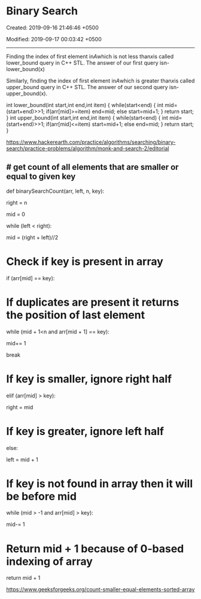 # Binary Search

Created: 2019-09-16 21:46:46 +0500

Modified: 2019-09-17 00:03:42 +0500

---

Finding the index of first element in*A*which is not less than*x*is called lower_bound query in C++ STL. The answer of our first query isn-lower_bound(x)

Similarly, finding the index of first element in*A*which is greater than*x*is called upper_bound query in C++ STL. The answer of our second query isn-upper_bound(x).

int lower_bound(int start,int end,int item)
{
while(start<end)
{
int mid=(start+end)>>1;
if(arr[mid]>=item)
end=mid;
else start=mid+1;
}
return start;
}
int upper_bound(int start,int end,int item)
{
while(start<end)
{
int mid=(start+end)>>1;
if(arr[mid]<=item)
start=mid+1;
else end=mid;
}
return start;
}

<https://www.hackerearth.com/practice/algorithms/searching/binary-search/practice-problems/algorithm/monk-and-search-2/editorial>

## # get count of all elements that are smaller or equal to given key

def binarySearchCount(arr, left, n, key):

right = n

mid = 0

while (left < right):

mid = (right + left)//2

# Check if key is present in array

if (arr[mid] == key):

# If duplicates are present it returns the position of last element

while (mid + 1<n and arr[mid + 1] == key):

mid+= 1

break

# If key is smaller, ignore right half

elif (arr[mid] > key):

right = mid

# If key is greater, ignore left half

else:

left = mid + 1

# If key is not found in array then it will be before mid

while (mid > -1 and arr[mid] > key):

mid-= 1

# Return mid + 1 because of 0-based indexing of array

return mid + 1

<https://www.geeksforgeeks.org/count-smaller-equal-elements-sorted-array>
